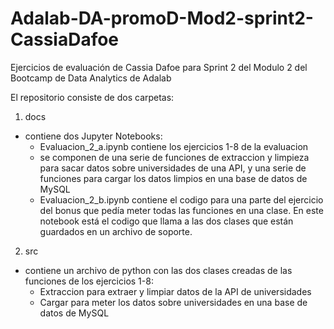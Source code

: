 # Adalab-DA-promoD-Mod2-sprint2-CassiaDafoe
Ejercicios de evaluación de Cassia Dafoe para Sprint 2 del Modulo 2 del Bootcamp de Data Analytics de Adalab

El repositorio consiste de dos carpetas:

1. docs
- contiene dos Jupyter Notebooks:
    - Evaluacion_2_a.ipynb contiene los ejercicios 1-8 de la evaluacion
    - se componen de una serie de funciones de extraccion y limpieza para sacar datos sobre universidades de una API, y una serie de funciones para cargar los datos limpios en una base de datos de MySQL
    - Evaluacion_2_b.ipynb contiene el codigo para una parte del ejercicio del bonus que pedía meter todas las funciones en una clase. En este notebook está el codigo que llama a las dos clases que están guardados en un archivo de soporte.

2. src
- contiene un archivo de python con las dos clases creadas de las funciones de los ejercicios 1-8: 
    - Extraccion para extraer y limpiar datos de la API de universidades
    - Cargar para meter los datos sobre universidades en una base de datos de MySQL